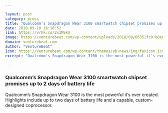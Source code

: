 ```yaml
---

layout: post
category: press
title: "Qualcomm’s Snapdragon Wear 3100 smartwatch chipset promises up to 2 days of battery life"
date: 2018-09-10 16:16:52
link: https://vrhk.co/2x1MSkA
image: https://venturebeat.com/wp-content/uploads/2018/09/66351fc0-b8e8-4700-b567-42d832dfacd4.png?fit=2400%2C1174&strip=all
domain: venturebeat.com
author: "VentureBeat"
icon: https://venturebeat.com/wp-content/themes/vb-news/img/favicon.ico
excerpt: "Qualcomm’s Snapdragon Wear 3100 is the most powerful it’s ever created. Highlights include up to two days of battery life and a capable, custom-designed coprocessor."

---
```


### Qualcomm’s Snapdragon Wear 3100 smartwatch chipset promises up to 2 days of battery life

Qualcomm’s Snapdragon Wear 3100 is the most powerful it’s ever created. Highlights include up to two days of battery life and a capable, custom-designed coprocessor.